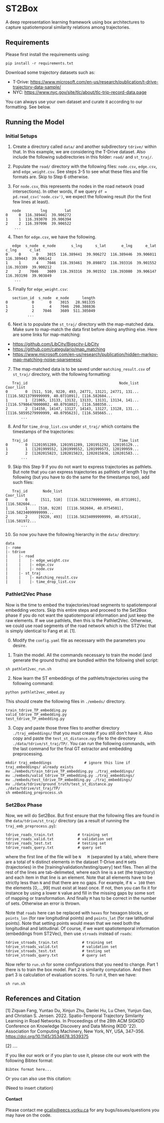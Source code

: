 # ST2Box
A deep representation learning framework using box architectures to capture spatiotemporal similarity relations among trajectories.

## Requirements

Please first install the requirements using:

```
pip install -r requirements.txt
```

Download some trajectory datasets such as:

* T-Drive: https://www.microsoft.com/en-us/research/publication/t-drive-trajectory-data-sample/
* NYC: https://www.nyc.gov/site/tlc/about/tlc-trip-record-data.page

You can always use your own dataset and curate it according to our formatting. See below.

## Running the Model

### Initial Setups

1. Create a directory called ```data/``` and another subdirectory ```tdrive/``` within that. In this example, we are considering the T-Drive dataset. Also include the following subdirectories in this folder: ```road/``` and ```st_traj/```.

2. Populate the ```road/``` directory with the following files: ```node.csv```, ```edge.csv```, and ```edge_weight.csv```. See steps 3-5 to see what these files and file formats are. Skip to Step 6 otherwise.

3. For ```node.csv```, this represents the nodes in the road network (road intersections). In other words, if we query ```df = pd.read_csv('node.csv')```, we expect the following result (for the first few lines at least).

```
   node         lng        lat
0     0  116.389441  39.906272
1     1  116.393070  39.906394
2     2  116.397096  39.906522
    ...
```

4. Then for ```edge.csv```, we have the following.

```
   edge  s_node  e_node       s_lng      s_lat       e_lng      e_lat       c_lng      c_lat
0     0       0    3015  116.389441  39.906272  116.389446  39.906011  116.389443  39.906142
1     1       4    7046  116.393461  39.898872  116.393316  39.901552  116.393389  39.900212
2     2    7046    3609  116.393316  39.901552  116.393080  39.906147  116.393198  39.903849
    ...
```

5. Finally for ```edge_weight.csv```:

```
   section_id  s_node  e_node      length
0           0       0    3015   28.981335
1           1       4    7046  298.308836
2           2    7046    3609  511.305049
          ...
```

6. Next is to populate the ```st_traj/``` directory with the map-matched data. Make sure to map-match the data first before doing anything else. Here are some links for map-matching:

* https://github.com/LibCity/Bigscity-LibCity
* https://github.com/categulario/map_matching
* https://www.microsoft.com/en-us/research/publication/hidden-markov-map-matching-noise-sparseness/

7. The map-matched data is to be saved under ```matching_result.csv``` of ```st_traj/``` directory, with the following formatting:

```
   Traj_id                                          Node_list                                          Coor_list
0        0  [511, 510, 9220, 493, 24771, 13121, 24771, 131...  [[116.58213799999999, 40.0731091], [116.582604...
1        1  [21065, 13133, 13132, 13133, 13131, 13134, 141...  [[116.57986470000002, 40.0791802], [116.580350...
2        2  [14150, 14147, 13127, 14143, 13127, 13128, 131...  [[116.58595279999999, 40.0795623], [116.585665...
       ...
```

8. And for ```time_drop_list.csv``` under ```st_traj/``` which contains the timestamps of the trajectories:

```
   Traj_id                                          Time_list
0        0  [1201951289, 1201951289, 1201951292, 120195129...
1        1  [1201999552, 1201999552, 1201999573, 120199959...
2        2  [1202015823, 1202015823, 1202015836, 120201583...
       ...
```

9. Skip this Step 9 if you do not want to express trajectories as pathlets. But note that you can express trajectories as pathlets of length 1 by the following (but you have to do the same for the timestamps too), add such files:

```
   Traj_id       Node_list                                          Coor_list
0        0      [511, 510]  [[116.58213799999999, 40.0731091], [116.582604...
1        1     [510, 9220]  [[116.582604, 40.0754501], [116.58234099999999...
2        2     [9220, 493]  [[116.58234099999999, 40.0751418], [116.581972...
       ...
```

10. So now you have the following hierarchy in the ```data/``` directory:

```
data
|- rome
|- tdrive
|     |- road
|     |    |- edge_weight.csv
|     |    |- edge.csv
|     |    |- node.csv
|     |- st_traj
|     |    |- matching_result.csv
|     |    |- time_drop_list.csv
```

### Pathlet2Vec Phase

Now is the time to embed the trajectories/road segments to spatiotemporal embedding vectors. Skip this entire steps and proceed to the Set2Box phase if you do not want the spatiotemporal information and just keep the raw elements. If we use pathlets, then this is the Pathlet2Vec. Otherwise, we could use road segments of the road network which is the ST2Vec that is simply identical to Fang et al. [1].

0. Modify the ```config.yaml``` file as necessary with the parameters you desire.

1. Train the model. All the commands necessary to train the model (and generate the ground truths) are bundled within the following shell script:

```
sh pathlet2vec_run.sh
```

2. Now learn the ST embeddings of the pathlets/trajectories using the following command:

```
python pathlet2vec_embed.py
```

This should create the following files in ```./embeds/``` directory.

```
train_tdrive_TP_embedding.py
valid_tdrive_TP_embedding.py
test_tdrive_TP_embedding.py
```

3. Copy and paste those three files to another directory ```./traj_embeddings/``` that you must create if you still don't have it.  Also copy and paste the ```test_st_distance.npy``` file to the directory ```./data/tdrive/st_traj/TP/```. You can run the following commands, with the last command for the final GT extractor and embedding preprocessing.

```
mkdir traj_embeddings               # ignore this line if traj_embeddings/ already exists 
mv ./embeds/train_tdrive_TP_embedding.py ./traj_embeddings/ 
mv ./embeds/valid_tdrive_TP_embedding.py ./traj_embeddings/
mv ./embeds/test_tdrive_TP_embedding.py ./traj_embeddings/
mv ./data/tdrive/ground_truth/test_st_distance.py ./data/tdrive/st_traj/TP/
sh embedding_preprocess.sh
```




### Set2Box Phase

Now, we will do Set2Box. But first ensure that the following files are found in the ```data/tdrive/st_traj/``` directory (as a result of running the ```traj_emb_preprocess.py```):

```
tdrive_roads_train.txt           # training set
tdrive_roads_valid.txt           # validation set
tdrive_roads_test.txt            # testing set
tdrive_roads_query.txt           # query set
```

where the first line of the file will be ```N   M``` (separated by a tab), where there are a total of ```N``` distinct elements in the dataset T-Drive and ```M``` sets (trajectories) in the [training/validation/testing/query] text files. Then all the rest of the lines are tab-delimeted, where each line is a set (the trajectory) and each item in that line is an element. Note that all elements have to be strictly less than ```N``` and that there are no gaps. For example, if ```N = 100``` then the elements [0,...,99] must exist at least once. If not, then you can fix it for instance by using a lower ```N``` value and fill in the missing gaps by some sort of mapping or transformation. And finally ```M``` has to be correct in the number of sets. Otherwise an error is thrown.

Note that ```roads``` here can be replaced with ```hexes``` for hexagon blocks, or ```points_lon``` (for raw longitudinal points) and ```points_lat``` (for raw latitudinal points). Note that setting points would mean that we need both the longitudinal and latitudinal. Of course, if we want spatiotemporal information (embeddings from ST2Vec), then use ```stroads``` instead of ```roads```:

```
tdrive_stroads_train.txt           # training set
tdrive_stroads_valid.txt           # validation set
tdrive_stroads_test.txt            # testing set
tdrive_stroads_query.txt           # query set
```

Now refer to ```run.sh``` for some configurations that you need to change.  Part 1 there is to train the box model. Part 2 is similarity computation. And then part 3 is calculation of evaluation scores. To run it, then we have:

```
sh run.sh
```

## References and Citation

[1] Ziquan Fang, Yuntao Du, Xinjun Zhu, Danlei Hu, Lu Chen, Yunjun Gao, and Christian S. Jensen. 2022. Spatio-Temporal Trajectory Similarity Learning in Road Networks. In Proceedings of the 28th ACM SIGKDD Conference on Knowledge Discovery and Data Mining (KDD '22). Association for Computing Machinery, New York, NY, USA, 347–356. https://doi.org/10.1145/3534678.3539375

[2] ....

If you like our work or if you plan to use it, please cite our work with the following Bibtex format:

```
Bibtex format here...
```

Or you can also use this citation:

(Need to insert citation)

#### Contact

Please contact me gcalix@eecs.yorku.ca for any bugs/issues/questions you may have on the code.
